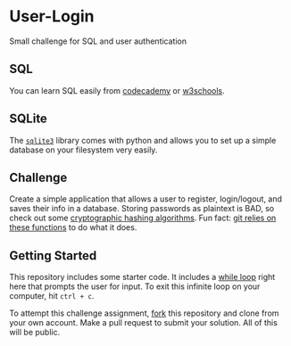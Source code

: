 # User-Login
Small challenge for SQL and user authentication

## SQL
You can learn SQL easily from [codecademy](https://www.codecademy.com/learn/learn-sql) or [w3schools](http://www.w3schools.com/sql/).

## SQLite
The [`sqlite3`](https://docs.python.org/3/library/sqlite3.html) library comes with python and allows you to set up a simple database on your filesystem very easily.

## Challenge
Create a simple application that allows a user to register, login/logout, and saves their info in a database. Storing passwords as plaintext is BAD, so check out some [cryptographic hashing algorithms](https://en.wikipedia.org/wiki/Cryptographic_hash_function). Fun fact: [git relies on these functions](http://blog.thoughtram.io/git/2014/11/18/the-anatomy-of-a-git-commit.html) to do what it does.

## Getting Started
This repository includes some starter code. It includes a [while loop](https://en.wikipedia.org/wiki/While_loop) right here that prompts the user for input. To exit this infinite loop on your computer, hit `ctrl + c`.

To attempt this challenge assignment, [fork](https://help.github.com/articles/fork-a-repo/) this repository and clone from your own account. Make a pull request to submit your solution. All of this will be public.
